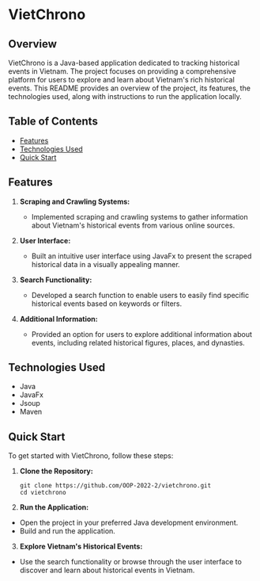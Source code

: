 # VietChrono

## Overview

VietChrono is a Java-based application dedicated to tracking historical events in Vietnam. The project focuses on providing a comprehensive platform for users to explore and learn about Vietnam's rich historical events. This README provides an overview of the project, its features, the technologies used, along with instructions to run the application locally.
## Table of Contents

- [Features](#features)
- [Technologies Used](#technologies-used)
- [Quick Start](#quick-start)

## Features

1. **Scraping and Crawling Systems:**
   - Implemented scraping and crawling systems to gather information about Vietnam's historical events from various online sources.

2. **User Interface:**
   - Built an intuitive user interface using JavaFx to present the scraped historical data in a visually appealing manner.

3. **Search Functionality:**
   - Developed a search function to enable users to easily find specific historical events based on keywords or filters.

4. **Additional Information:**
   - Provided an option for users to explore additional information about events, including related historical figures, places, and dynasties.

## Technologies Used

- Java
- JavaFx
- Jsoup
- Maven

## Quick Start

To get started with VietChrono, follow these steps:

1. **Clone the Repository:**
   ```
   git clone https://github.com/OOP-2022-2/vietchrono.git
   cd vietchrono
   ```

2. **Run the Application:**
  - Open the project in your preferred Java development environment.
  - Build and run the application.

3. **Explore Vietnam's Historical Events:**
  - Use the search functionality or browse through the user interface to discover and learn about historical events in Vietnam.
